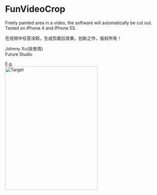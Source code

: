 # FunVideoCrop
Freely painted area in a video, the software will automatically be cut out. Tested on iPhone 4 and iPhone 5S.

在视频中任意涂鸦，生成剪裁后效果。创新之作，版权所有！

Johnny Xu(徐景周)  
Future Studio

E.g.  
<img src="https://github.com/xujingzhou/FunVideoCrop/blob/master/Resource/Demo/Demo.gif" width = "300" height = "400" alt="Target" align=center />

